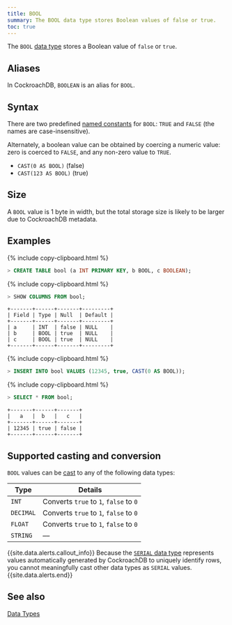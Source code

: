 ```yaml
---
title: BOOL
summary: The BOOL data type stores Boolean values of false or true.
toc: true
---
```


The `BOOL` [data type](data-types.html) stores a Boolean value of `false` or `true`.


## Aliases

In CockroachDB, `BOOLEAN` is an alias for `BOOL`.

## Syntax

There are two predefined [named constants](sql-constants.html#named-constants) for `BOOL`: `TRUE` and `FALSE` (the names are case-insensitive).

Alternately, a boolean value can be obtained by coercing a numeric value: zero is coerced to `FALSE`, and any non-zero value to `TRUE`.

- `CAST(0 AS BOOL)` (false)
- `CAST(123 AS BOOL)` (true)

## Size

A `BOOL` value is 1 byte in width, but the total storage size is likely to be larger due to CockroachDB metadata.  

## Examples

{% include copy-clipboard.html %}
~~~ sql
> CREATE TABLE bool (a INT PRIMARY KEY, b BOOL, c BOOLEAN);
~~~

{% include copy-clipboard.html %}
~~~ sql
> SHOW COLUMNS FROM bool;
~~~

~~~
+-------+------+-------+---------+
| Field | Type | Null  | Default |
+-------+------+-------+---------+
| a     | INT  | false | NULL    |
| b     | BOOL | true  | NULL    |
| c     | BOOL | true  | NULL    |
+-------+------+-------+---------+
~~~

{% include copy-clipboard.html %}
~~~ sql
> INSERT INTO bool VALUES (12345, true, CAST(0 AS BOOL));
~~~

{% include copy-clipboard.html %}
~~~ sql
> SELECT * FROM bool;
~~~

~~~
+-------+------+-------+
|   a   |  b   |   c   |
+-------+------+-------+
| 12345 | true | false |
+-------+------+-------+
~~~

## Supported casting and conversion

`BOOL` values can be [cast](data-types.html#data-type-conversions-and-casts) to any of the following data types:

Type | Details
-----|--------
`INT` | Converts `true` to `1`, `false` to `0`
`DECIMAL` | Converts `true` to `1`, `false` to `0`
`FLOAT` | Converts `true` to `1`, `false` to `0`
`STRING` | ––

{{site.data.alerts.callout_info}}
Because the [`SERIAL`</code> data type](serial.html) represents values automatically generated by CockroachDB to uniquely identify rows, you cannot meaningfully cast other data types as `SERIAL` values.
{{site.data.alerts.end}}

## See also

[Data Types](data-types.html)
